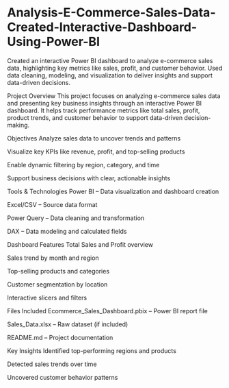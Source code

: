 # Analysis-E-Commerce-Sales-Data-Created-Interactive-Dashboard-Using-Power-BI
Created an interactive Power BI dashboard to analyze e-commerce sales data, highlighting key metrics like sales, profit, and customer behavior. Used data cleaning, modeling, and visualization to deliver insights and support data-driven decisions.

Project Overview
This project focuses on analyzing e-commerce sales data and presenting key business insights through an interactive Power BI dashboard. It helps track performance metrics like total sales, profit, product trends, and customer behavior to support data-driven decision-making.

Objectives
Analyze sales data to uncover trends and patterns

Visualize key KPIs like revenue, profit, and top-selling products

Enable dynamic filtering by region, category, and time

Support business decisions with clear, actionable insights

Tools & Technologies
Power BI – Data visualization and dashboard creation

Excel/CSV – Source data format

Power Query – Data cleaning and transformation

DAX – Data modeling and calculated fields

Dashboard Features
Total Sales and Profit overview

Sales trend by month and region

Top-selling products and categories

Customer segmentation by location

Interactive slicers and filters

Files Included
Ecommerce_Sales_Dashboard.pbix – Power BI report file

Sales_Data.xlsx – Raw dataset (if included)

README.md – Project documentation

Key Insights
Identified top-performing regions and products

Detected sales trends over time

Uncovered customer behavior patterns
